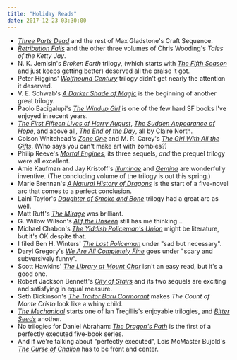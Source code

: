 ```yaml
---
title: "Holiday Reads"
date: 2017-12-23 03:30:00
---
```


- *[Three Parts Dead](https://www.amazon.com/Three-Parts-Dead-Craft-Sequence/dp/0765333112/)*
  and the rest of Max Gladstone's Craft Sequence.
- *[Retribution Falls](https://www.amazon.com/Retribution-Falls-Chris-Wooding/dp/0345522516/)*
  and the other three volumes of Chris Wooding's *Tales of the Ketty Jay*.
- N. K. Jemisin's *Broken Earth* trilogy,
  (which starts with *[The Fifth Season](https://www.amazon.com/Fifth-Season-Broken-Earth/dp/0316229296/)*
  and just keeps getting better)
  deserved all the praise it got.
- Peter Higgins' *[Wolfhound Century](https://www.amazon.com/Wolfhound-Century-Peter-Higgins/dp/031621969X/)* trilogy
  didn't get nearly the attention it deserved.
- V. E. Schwab's *[A Darker Shade of Magic](https://www.amazon.com/Darker-Shade-Magic-Novel-Shades/dp/0765376466/)*
  is the beginning of another great trilogy.
- Paolo Bacigalupi's *[The Windup Girl](https://www.amazon.com/Windup-Girl-Paolo-Bacigalupi/dp/1597808210/)*
  is one of the few hard SF books I've enjoyed in recent years.
- *[The First Fifteen Lives of Harry August](https://www.amazon.com/First-Fifteen-Lives-Harry-August/dp/0316399620/)*,
  *[The Sudden Appearance of Hope](https://www.amazon.com/Sudden-Appearance-Hope-Claire-North/dp/0316335967/)*,
  and above all, *[The End of the Day](https://www.amazon.com/End-Day-Claire-North/dp/031631675X/)*,
  all by Claire North.
- Colson Whitehead's *[Zone One](https://www.amazon.com/Zone-One-Colson-Whitehead/dp/0307455173/)*
  and M. R. Carey's *[The Girl With All the Gifts](https://www.amazon.com/Girl-All-Gifts-M-Carey/dp/0316334758/)*.
  (Who says you can't make art with zombies?)
- Philip Reeve's *[Mortal Engines](https://www.amazon.com/Mortal-Engines-1/dp/1338201123/)*, its three sequels,
  *and* the prequel trilogy were all excellent.
- Amie Kaufman and Jay Kristoff's *[Illuminae](https://www.amazon.com/Illuminae-Files-Amie-Kaufman/dp/0553499149/)*
  and *[Gemina](https://www.amazon.com/Gemina-Illuminae-Files-Amie-Kaufman/dp/0553499181/)*
  are wonderfully inventive.
  (The concluding volume of the trilogy is out this spring.)
- Marie Brennan's *[A Natural History of Dragons](https://www.amazon.com/Natural-History-Dragons-Memoir-Memoirs/dp/0765375079/)*
  is the start of a five-novel arc that comes to a perfect conclusion.
- Laini Taylor's *[Daughter of Smoke and Bone](https://www.amazon.com/Daughter-Smoke-Bone/dp/031613399X/)* trilogy
  had a great arc as well.
- Matt Ruff's *[The Mirage](https://www.amazon.com/Mirage-Novel-Matt-Ruff/dp/0061976237/)* was brilliant.
- G. Willow Wilson's *[Alif the Unseen](https://www.amazon.com/Alif-Unseen-G-Willow-Wilson/dp/0802121225/)*
  still has me thinking…
- Michael Chabon's *[The Yiddish Policeman's Union](https://www.amazon.com/Yiddish-Policemens-Union-Novel-P-S/dp/0007149832/)*
  might be literature, but it's OK despite that.
- I filed Ben H. Winters' *[The Last Policeman](https://www.amazon.com/Last-Policeman-Novel-Trilogy/dp/1594746745/)*
  under "sad but necessary".
- Daryl Gregory's *[We Are All Completely Fine](https://www.amazon.com/We-Are-All-Completely-Fine/dp/1616961716/)*
  goes under "scary and subversively funny".
- Scott Hawkins' *[The Library at Mount Char](https://www.amazon.com/Library-at-Mount-Char/dp/0553418629/)*
  isn't an easy read, but it's a good one.
- Robert Jackson Bennett's *[City of Stairs](https://www.amazon.com/Stairs-Divine-Cities-Jackson-Bennett/dp/080413717X/)*
  and its two sequels are exciting and satisfying in equal measure.
- Seth Dickinson's *[The Traitor Baru Cormorant](https://www.amazon.com/Traitor-Baru-Cormorant-Masquerade/dp/0765380730/)*
  makes *The Count of Monte Cristo* look like a whiny child.
- *[The Mechanical](https://www.amazon.com/Mechanical-Alchemy-Wars-Ian-Tregillis/dp/0316248002/)* starts one of
  Ian Tregillis's enjoyable trilogies,
  and *[Bitter Seeds](https://www.amazon.com/Bitter-Seeds-Ian-Tregillis/dp/0765321505/)* another.
- No trilogies for Daniel Abraham: *[The Dragon's Path](https://www.amazon.com/Dragons-Path-Dagger-Coin/dp/0316080683/)*
  is the first of a perfectly executed five-book series.
- And if we're talking about "perfectly executed",
  Lois McMaster Bujold's *[The Curse of Chalion](https://www.amazon.com/Curse-Chalion-Lois-McMaster-Bujold/dp/0061134244/)*
  has to be front and center.
